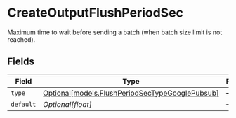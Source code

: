 # CreateOutputFlushPeriodSec

Maximum time to wait before sending a batch (when batch size limit is not reached).


## Fields

| Field                                                                                          | Type                                                                                           | Required                                                                                       | Description                                                                                    |
| ---------------------------------------------------------------------------------------------- | ---------------------------------------------------------------------------------------------- | ---------------------------------------------------------------------------------------------- | ---------------------------------------------------------------------------------------------- |
| `type`                                                                                         | [Optional[models.FlushPeriodSecTypeGooglePubsub]](../models/flushperiodsectypegooglepubsub.md) | :heavy_minus_sign:                                                                             | N/A                                                                                            |
| `default`                                                                                      | *Optional[float]*                                                                              | :heavy_minus_sign:                                                                             | N/A                                                                                            |